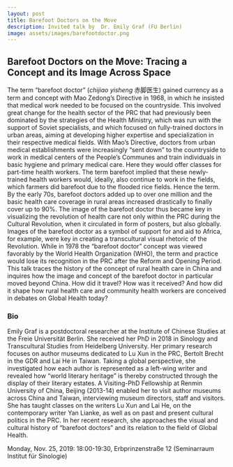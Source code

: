 ```yaml
---
layout: post
title: Barefoot Doctors on the Move
description: Invited talk by  Dr. Emily Graf (FU Berlin)
image: assets/images/barefootdoctor.png
---
```

## Barefoot Doctors on the Move: Tracing a Concept and its Image Across Space

The term “barefoot doctor” (*chijiao yisheng* 赤脚医生) gained currency as a term and concept with Mao Zedong’s Directive in 1968, in which he insisted that medical work needed to be focused on the countryside. This involved great change for the health sector of the PRC that had previously been dominated by the strategies of the Health Ministry, which was run with the support of Soviet specialists, and which focused on fully-trained doctors in urban areas, aiming at developing higher expertise and specialization in their respective medical fields. With Mao’s Directive, doctors from urban medical establishments were increasingly “sent down” to the countryside to work in medical centers of the People’s Communes and train individuals in basic hygiene and primary medical care. Here they would offer classes for part-time health workers. The term barefoot implied that these newly-trained health workers would, ideally, also continue to work in the fields, which farmers did barefoot due to the flooded rice fields. Hence the term. By the early 70s, barefoot doctors added up to over one million and the basic health care coverage in rural areas increased drastically to finally cover up to 90%. The image of the barefoot doctor thus became key in visualizing the revolution of health care not only within the PRC during the Cultural Revolution, when it circulated in form of posters, but also globally. Images of the barefoot doctor as a symbol of support for and aid to Africa, for example, were key in creating a transcultural visual rhetoric of the Revolution. While in 1978 the “barefoot doctor” concept was viewed favorably by the World Health Organization (WHO), the term and practice would lose its recognition in the PRC after the Reform and Opening Period. This talk traces the history of the concept of rural health care in China and inquires how the image and concept of the barefoot doctor in particular moved beyond China. How did it travel? How was it received? And how did it shape how rural health care and community health workers are conceived in debates on Global Health today?

### Bio
Emily Graf is a postdoctoral researcher at the Institute of Chinese Studies at the Freie Universität Berlin. She received her PhD in 2018 in Sinology and Transcultural Studies from Heidelberg University. Her primary research focuses on author museums dedicated to Lu Xun in the PRC, Bertolt Brecht in the GDR and Lai He in Taiwan. Taking a global perspective, she investigated how each author is represented as a left-wing writer and revealed how “world literary heritage” is thereby constructed through the display of their literary estates. A Visiting-PhD Fellowship at Renmin University of China, Beijing (2013-14) enabled her to visit author museums across China and Taiwan, interviewing museum directors, staff and visitors. She has taught classes on the writers Lu Xun and Lai He, on the contemporary writer Yan Lianke, as well as on past and present cultural politics in the PRC. In her recent research, she approaches the visual and cultural history of “barefoot doctors” and its relation to the field of Global Health.

Monday, Nov. 25, 2019: 18:00-19:30, Erbprinzenstraße 12 (Seminarraum Institut für Sinologie)
